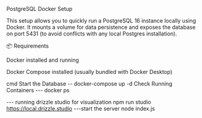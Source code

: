 PostgreSQL Docker Setup

This setup allows you to quickly run a PostgreSQL 16 instance locally using Docker.
It mounts a volume for data persistence and exposes the database on port 5431 (to avoid conflicts with any local Postgres installation).

📦 Requirements

Docker
 installed and running

Docker Compose
 installed (usually bundled with Docker Desktop)

 cmd
Start the Database --
  docker-compose up -d 
Check Running Containers ---
  docker ps


--- running drizzle studio for visualization
npm run studio
https://local.drizzle.studio
---start the server
node index.js
